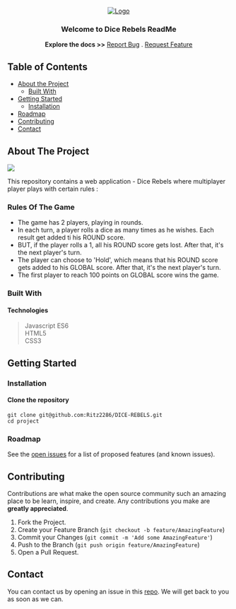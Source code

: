 <p align="center">
  <a href="https://github.com/Ritz2286/DICE-REBELS">
    <img src="https://user-images.githubusercontent.com/64362564/94577070-05afd680-026e-11eb-9e0d-c795bc6992f3.png" alt="Logo" >
  </a>
  
  <h3 align="center">Welcome to Dice Rebels ReadMe</h3>
  
  <p align="center">
  <strong>Explore the docs >></strong>
  <a href="https://github.com/Ritz2286/DICE-REBELS/issues">Report Bug</a>
  .
  <a href="https://github.com/Ritz2286/DICE-REBELS/issues">Request Feature</a>
  </p>
 </p>
 
 
 ## Table of Contents
 
 * [About the Project](#about-the-project)
   * [Built With](#built-with)
 * [Getting Started](#getting-started)
   * [Installation](#installation)
 * [Roadmap](#roadmap)
 * [Contributing](#contributing)
 * [Contact](#contact)
    
## About The Project

<img src="https://user-images.githubusercontent.com/64362564/94585580-1bc29480-0278-11eb-9a0b-c96fbefa26dd.png">

This repository contains a web application - Dice Rebels where multiplayer player plays with certain rules :

### Rules Of The Game
  * The game has 2 players, playing in rounds.
  * In each turn, a player rolls a dice as many times as he wishes. Each result get added ti his ROUND score.
  * BUT, if the player rolls a 1, all his ROUND score gets lost. After that, it's the next player's turn.
  * The player can choose to 'Hold', which means that his ROUND score gets added to his GLOBAL score. After that, it's the next player's turn.
  * The first player to reach 100 points on GLOBAL score wins the game.

### Built With
#### Technologies
> Javascript ES6<br/>
> HTML5<br/>
> CSS3

## Getting Started

### Installation
#### Clone the repository
```shell
git clone git@github.com:Ritz2286/DICE-REBELS.git
cd project
```

### Roadmap
See the [open issues](https://github.com/Ritz2286/DICE-REBELS/issues) for a list of proposed features (and known issues).

## Contributing

Contributions are what make the open source community such an amazing place to be learn, inspire, and create. Any contributions you make are **greatly appreciated**.

1. Fork the Project.
2. Create your Feature Branch (`git checkout -b feature/AmazingFeature`)
3. Commit your Changes (`git commit -m 'Add some AmazingFeature'`)
4. Push to the Branch (`git push origin feature/AmazingFeature`)
5. Open a Pull Request.

## Contact

You can contact us by opening an issue in this [repo](https://github.com/Ritz2286/DICE-REBELS/issues). We will get back to you as soon as we can.
